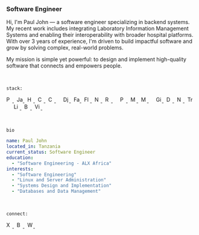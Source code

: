 <h3>Software Engineer</h3>

<p>
  Hi, I'm Paul John — a software engineer specializing in backend systems.
  My recent work includes integrating Laboratory Information Management Systems
  and enabling their interoperability with broader hospital platforms.
  With over 3 years of experience, I'm driven to build impactful software
  and grow by solving complex, real-world problems.
</p>

<p>
  My mission is simple yet powerful: to design and implement high-quality software
  that connects and empowers people.
</p>

<br>

`stack:`

<p>
  <a href="https://www.python.org/">
    <img src="https://cdn.simpleicons.org/python/222/f5f5f5" alt="Python" title="Python" height="16" width="16">
  </a>&nbsp;
  <a href="https://javascript.info/">
    <img src="https://cdn.simpleicons.org/javascript/222/f5f5f5" alt="JavaScript" title="JavaScript" height="16" width="16">
  </a>&nbsp;
  <a href="https://developer.mozilla.org/en-US/docs/Web/HTML">
    <img src="https://cdn.simpleicons.org/html5/222/f5f5f5" alt="HTML" title="HTML" height="16" width="16">
  </a>&nbsp;
  <a href="https://developer.mozilla.org/en-US/docs/Web/CSS">
    <img src="https://cdn.simpleicons.org/css/222/f5f5f5" alt="CSS" title="CSS" height="16" width="16">
  </a>&nbsp;
  <a href="https://www.learn-c.org/">
    <img src="https://cdn.simpleicons.org/c/222/f5f5f5" alt="C" title="C" height="16" width="16">
  </a>&nbsp;&nbsp;&nbsp;&nbsp;
  <a href="https://www.djangoproject.com/start/">
    <img src="https://cdn.simpleicons.org/django/222/f5f5f5" alt="Django" title="Django" height="16" width="16">
  </a>&nbsp;
  <a href="https://fastapi.tiangolo.com/">
    <img src="https://cdn.simpleicons.org/fastapi/222/f5f5f5" alt="FastAPI" title="FastAPI" height="16" width="16">
  </a>&nbsp;
  <a href="https://flask.palletsprojects.com/en/stable/">
    <img src="https://cdn.simpleicons.org/flask/222/f5f5f5" alt="Flask" title="Flask" height="16" width="16">
  </a>&nbsp;
  <a href="https://nodejs.org/en">
    <img src="https://cdn.simpleicons.org/nodedotjs/222/f5f5f5" alt="Node.js" title="Node.js" height="16" width="16">
  </a>&nbsp;
  <a href="https://react.dev/learn">
    <img src="https://cdn.simpleicons.org/react/222/f5f5f5" alt="React" title="React" height="16" width="16">
  </a>&nbsp;&nbsp;&nbsp;&nbsp;
  <a href="https://www.postgresqltutorial.com/">
    <img src="https://cdn.simpleicons.org/postgresql/222/f5f5f5" alt="PostgreSQL" title="PostgreSQL" height="16" width="16">
  </a>&nbsp;
  <a href="https://www.mysqltutorial.org/">
    <img src="https://cdn.simpleicons.org/mysql/222/f5f5f5" alt="MySQL" title="MySQL" height="16" width="16">
  </a>&nbsp;
  <a href="https://www.mongodb.com/">
    <img src="https://cdn.simpleicons.org/mongodb/222/f5f5f5" alt="MongoDB" title="MongoDB" height="16" width="16">
  </a>&nbsp;&nbsp;&nbsp;&nbsp;
  <a href="https://git-scm.com/doc">
    <img src="https://cdn.simpleicons.org/git/222/f5f5f5" alt="Git" title="Git" height="16" width="16">
  </a>&nbsp;
  <a href="https://docs.docker.com/">
    <img src="https://cdn.simpleicons.org/docker/222/f5f5f5" alt="Docker" title="Docker" height="16" width="16">
  </a>&nbsp;
  <a href="https://nginx.org/en/docs/">
    <img src="https://cdn.simpleicons.org/nginx/222/f5f5f5" alt="Nginx" title="Nginx" height="16" width="16">
  </a>&nbsp;
  <a href="https://doc.traefik.io/traefik/">
    <img src="https://cdn.simpleicons.org/traefikproxy/222/f5f5f5" alt="Traefik Proxy" title="Traefik Proxy" height="16" width="16">
  </a>&nbsp;&nbsp;&nbsp;&nbsp;
  <a href="https://linuxjourney.com/">
    <img src="https://cdn.simpleicons.org/linux/222/f5f5f5" alt="Linux" title="Linux" height="16" width="16">
  </a>&nbsp;
  <a href="https://www.shellscript.sh/">
    <img src="https://cdn.simpleicons.org/gnubash/222/f5f5f5" alt="Bash" title="Bash" height="16" width="16">
  </a>&nbsp;
  <a href="https://learnvim.irian.to/">
    <img src="https://cdn.simpleicons.org/vim/222/f5f5f5" alt="Vim" title="Vim" height="16" width="16">
  </a>&nbsp;
</p>

<br>

<code>bio</code>

```yaml
name: Paul John
located_in: Tanzania
current_status: Software Engineer
education:
  - "Software Engineering - ALX Africa"
interests:
  - "Software Engineering"
  - "Linux and Server Administration"
  - "Systems Design and Implementation"
  - "Databases and Data Management"
```

<br>

<code>connect:</code>

<p>
  <a href="https://x.com/namestarlit">
    <img src="https://cdn.simpleicons.org/x/222/f5f5f5" alt="X" height="16" width="16">
  </a>&nbsp;
  <a href="https://bento.me/namestarlit">
    <img src="https://cdn.simpleicons.org/bento/222/f5f5f5" alt="Bento" height="16" width="16">
  </a>&nbsp;
  <a href="https://wakatime.com/@namestarlit">
    <img src="https://cdn.simpleicons.org/wakatime/222/f5f5f5" alt="WakaTime" height="16" width="16">
  </a>&nbsp;
</p>
